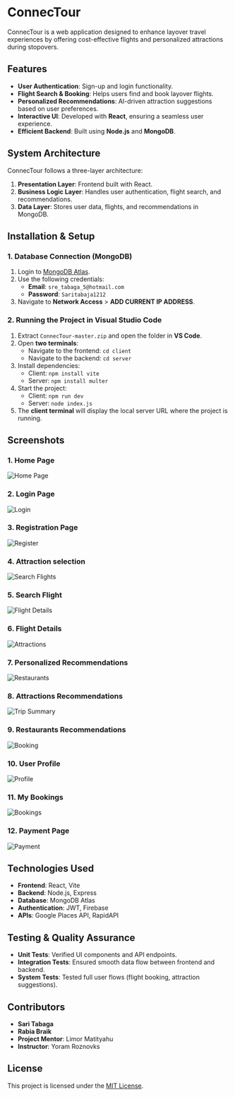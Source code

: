 # ConnecTour

ConnecTour is a web application designed to enhance layover travel experiences by offering cost-effective flights and personalized attractions during stopovers.

## Features
- **User Authentication**: Sign-up and login functionality.
- **Flight Search & Booking**: Helps users find and book layover flights.
- **Personalized Recommendations**: AI-driven attraction suggestions based on user preferences.
- **Interactive UI**: Developed with **React**, ensuring a seamless user experience.
- **Efficient Backend**: Built using **Node.js** and **MongoDB**.

## System Architecture
ConnecTour follows a three-layer architecture:
1. **Presentation Layer**: Frontend built with React.
2. **Business Logic Layer**: Handles user authentication, flight search, and recommendations.
3. **Data Layer**: Stores user data, flights, and recommendations in MongoDB.

## Installation & Setup
### 1. Database Connection (MongoDB)
1. Login to [MongoDB Atlas](https://www.mongodb.com/).
2. Use the following credentials:
   - **Email**: `sre_tabaga_5@hotmail.com`
   - **Password**: `Saritabaja1212`
3. Navigate to **Network Access** > **ADD CURRENT IP ADDRESS**.

### 2. Running the Project in Visual Studio Code
1. Extract `ConnecTour-master.zip` and open the folder in **VS Code**.
2. Open **two terminals**:
   - Navigate to the frontend: `cd client`
   - Navigate to the backend: `cd server`
3. Install dependencies:
   - Client: `npm install vite`
   - Server: `npm install multer`
4. Start the project:
   - Client: `npm run dev`
   - Server: `node index.js`
5. The **client terminal** will display the local server URL where the project is running.

## Screenshots
### 1. Home Page
![Home Page](screenshots/home.png)

### 2. Login Page
![Login](screenshots/login.png)

### 3. Registration Page
![Register](screenshots/register.png)

### 4. Attraction selection
![Search Flights](screenshots/selectAttraction.png)

### 5. Search Flight
![Flight Details](screenshots/search.png)

### 6. Flight Details
![Attractions](screenshots/flightDetails.png)

### 7. Personalized Recommendations
![Restaurants](screenshots/personalizedTrip.png)

### 8. Attractions Recommendations
![Trip Summary](screenshots/attractions.png)

### 9. Restaurants Recommendations
![Booking](screenshots/resturants.png)

### 10. User Profile
![Profile](screenshots/profile.png)

### 11. My Bookings
![Bookings](screenshots/bookings.png)

### 12. Payment Page
![Payment](screenshots/payment.png)

## Technologies Used
- **Frontend**: React, Vite
- **Backend**: Node.js, Express
- **Database**: MongoDB Atlas
- **Authentication**: JWT, Firebase
- **APIs**: Google Places API, RapidAPI

## Testing & Quality Assurance
- **Unit Tests**: Verified UI components and API endpoints.
- **Integration Tests**: Ensured smooth data flow between frontend and backend.
- **System Tests**: Tested full user flows (flight booking, attraction suggestions).

## Contributors
- **Sari Tabaga**
- **Rabia Braik**
- **Project Mentor**: Limor Matityahu
- **Instructor**: Yoram Roznovks

## License
This project is licensed under the [MIT License](LICENSE).
